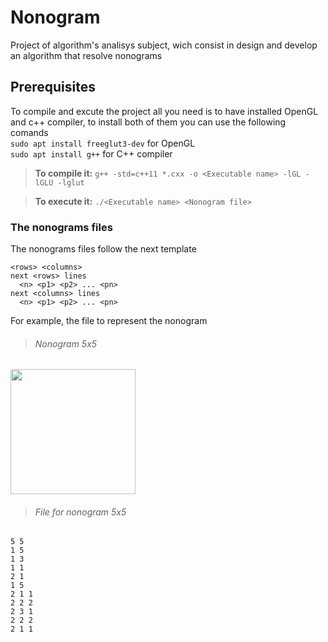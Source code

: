 # Nonogram
Project of algorithm's analisys subject, wich consist in design and develop an algorithm that resolve nonograms

## Prerequisites

To compile and excute the project all you need is to have installed OpenGL and c++ compiler, to install both of them you can use the following comands<br>
`sudo apt install freeglut3-dev` for OpenGL<br>
`sudo apt install g++` for C++ compiler

> **To compile it:** `g++ -std=c++11 *.cxx -o <Executable name> -lGL -lGLU -lglut`

> **To execute it:** `./<Executable name> <Nonogram file>`

### The nonograms files

The nonograms files follow the next template

```
<rows> <columns>
next <rows> lines
  <n> <p1> <p2> ... <pn>
next <columns> lines
  <n> <p1> <p2> ... <pn>
```
For example, the file to represent the nonogram

> ###### Nonogram 5x5
<img src="https://github.com/juanmsl/Nonogram/blob/master/Images/5x5.png" width="200px">

> ###### File for nonogram 5x5
```
5 5
1 5
1 3
1 1
2 1
1 5
2 1 1
2 2 2
2 3 1
2 2 2
2 1 1
```
